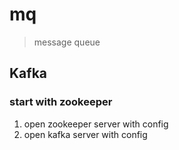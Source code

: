 # mq
> message queue


## Kafka

### start with zookeeper
1. open zookeeper server with config
2. open kafka server with config


